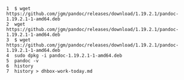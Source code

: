     1  $ wget https://github.com/jgm/pandoc/releases/download/1.19.2.1/pandoc-1.19.2.1-1-amd64.deb
    2  wget https://github.com/jgm/pandoc/releases/download/1.19.2.1/pandoc-1.19.2.1-1-amd64.deb
    3  $ wget https://github.com/jgm/pandoc/releases/download/1.19.2.1/pandoc-1.19.2.1-1-amd64.deb
    4  sudo dpkg -i pandoc-1.19.2.1-1-amd64.deb
    5  pandoc -v
    6  history
    7  history > dhbox-work-today.md
